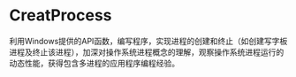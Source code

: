 # CreatProcess

利用Windows提供的API函数，编写程序，实现进程的创建和终止（如创建写字板进程及终止该进程），加深对操作系统进程概念的理解，观察操作系统进程运行的动态性能，获得包含多进程的应用程序编程经验。
